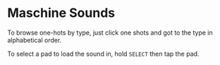 # Maschine Sounds

To browse one-hots by type, just click one shots and got to the type in alphabetical order.

To select a pad to load the sound in, hold `SELECT` then tap the pad.
